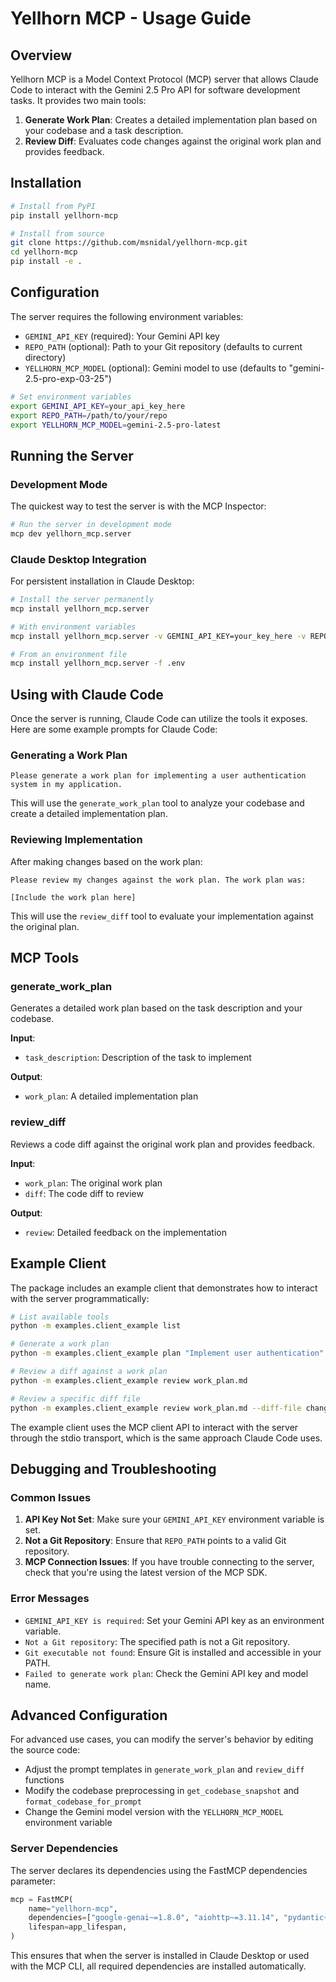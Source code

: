 # Yellhorn MCP - Usage Guide

## Overview

Yellhorn MCP is a Model Context Protocol (MCP) server that allows Claude Code to interact with the Gemini 2.5 Pro API for software development tasks. It provides two main tools:

1. **Generate Work Plan**: Creates a detailed implementation plan based on your codebase and a task description.
2. **Review Diff**: Evaluates code changes against the original work plan and provides feedback.

## Installation

```bash
# Install from PyPI
pip install yellhorn-mcp

# Install from source
git clone https://github.com/msnidal/yellhorn-mcp.git
cd yellhorn-mcp
pip install -e .
```

## Configuration

The server requires the following environment variables:

- `GEMINI_API_KEY` (required): Your Gemini API key
- `REPO_PATH` (optional): Path to your Git repository (defaults to current directory)
- `YELLHORN_MCP_MODEL` (optional): Gemini model to use (defaults to "gemini-2.5-pro-exp-03-25")

```bash
# Set environment variables
export GEMINI_API_KEY=your_api_key_here
export REPO_PATH=/path/to/your/repo
export YELLHORN_MCP_MODEL=gemini-2.5-pro-latest
```

## Running the Server

### Development Mode

The quickest way to test the server is with the MCP Inspector:

```bash
# Run the server in development mode
mcp dev yellhorn_mcp.server
```

### Claude Desktop Integration

For persistent installation in Claude Desktop:

```bash
# Install the server permanently
mcp install yellhorn_mcp.server

# With environment variables
mcp install yellhorn_mcp.server -v GEMINI_API_KEY=your_key_here -v REPO_PATH=/path/to/repo

# From an environment file
mcp install yellhorn_mcp.server -f .env
```

## Using with Claude Code

Once the server is running, Claude Code can utilize the tools it exposes. Here are some example prompts for Claude Code:

### Generating a Work Plan

```
Please generate a work plan for implementing a user authentication system in my application.
```

This will use the `generate_work_plan` tool to analyze your codebase and create a detailed implementation plan.

### Reviewing Implementation

After making changes based on the work plan:

```
Please review my changes against the work plan. The work plan was:

[Include the work plan here]
```

This will use the `review_diff` tool to evaluate your implementation against the original plan.

## MCP Tools

### generate_work_plan

Generates a detailed work plan based on the task description and your codebase.

**Input**:

- `task_description`: Description of the task to implement

**Output**:

- `work_plan`: A detailed implementation plan

### review_diff

Reviews a code diff against the original work plan and provides feedback.

**Input**:

- `work_plan`: The original work plan
- `diff`: The code diff to review

**Output**:

- `review`: Detailed feedback on the implementation

## Example Client

The package includes an example client that demonstrates how to interact with the server programmatically:

```bash
# List available tools
python -m examples.client_example list

# Generate a work plan
python -m examples.client_example plan "Implement user authentication"

# Review a diff against a work plan
python -m examples.client_example review work_plan.md

# Review a specific diff file
python -m examples.client_example review work_plan.md --diff-file changes.diff
```

The example client uses the MCP client API to interact with the server through the stdio transport, which is the same approach Claude Code uses.

## Debugging and Troubleshooting

### Common Issues

1. **API Key Not Set**: Make sure your `GEMINI_API_KEY` environment variable is set.
2. **Not a Git Repository**: Ensure that `REPO_PATH` points to a valid Git repository.
3. **MCP Connection Issues**: If you have trouble connecting to the server, check that you're using the latest version of the MCP SDK.

### Error Messages

- `GEMINI_API_KEY is required`: Set your Gemini API key as an environment variable.
- `Not a Git repository`: The specified path is not a Git repository.
- `Git executable not found`: Ensure Git is installed and accessible in your PATH.
- `Failed to generate work plan`: Check the Gemini API key and model name.

## Advanced Configuration

For advanced use cases, you can modify the server's behavior by editing the source code:

- Adjust the prompt templates in `generate_work_plan` and `review_diff` functions
- Modify the codebase preprocessing in `get_codebase_snapshot` and `format_codebase_for_prompt`
- Change the Gemini model version with the `YELLHORN_MCP_MODEL` environment variable

### Server Dependencies

The server declares its dependencies using the FastMCP dependencies parameter:

```python
mcp = FastMCP(
    name="yellhorn-mcp",
    dependencies=["google-genai~=1.8.0", "aiohttp~=3.11.14", "pydantic~=2.11.1"],
    lifespan=app_lifespan,
)
```

This ensures that when the server is installed in Claude Desktop or used with the MCP CLI, all required dependencies are installed automatically.
